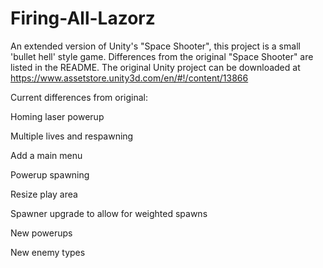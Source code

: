 # Firing-All-Lazorz
An extended version of Unity's "Space Shooter", this project is a small 'bullet hell' style game. Differences from the original "Space Shooter" are listed in the README.
The original Unity project can be downloaded at https://www.assetstore.unity3d.com/en/#!/content/13866

Current differences from original:

  Homing laser powerup
  
  Multiple lives and respawning
  
  Add a main menu
	
  Powerup spawning
	
  Resize play area
  
  Spawner upgrade to allow for weighted spawns
  
  New powerups
  
  New enemy types